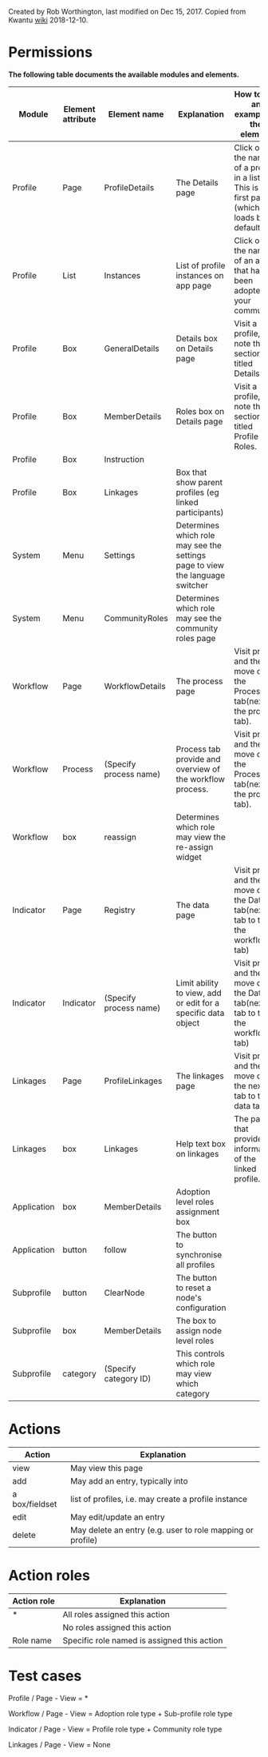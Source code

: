 Created by Rob Worthington, last modified on Dec 15, 2017.  Copied from Kwantu [wiki](http://w.kwantu.net/display/CON/Roles) 2018-12-10.

# Permissions
**The following table documents the available modules and elements.**

|Module|Element attribute|Element name|Explanation|How to see an example of the element|Allowed actions|
|--|--|--|--|--|--|
|Profile|Page|ProfileDetails|The Details page|Click on the name of a profile in a list. This is the first page (which loads by default).|View|
|Profile|List|Instances|List of profile instances on app page|Click on the name of an app that has been adopted by your community.|View|Add|Delete
|Profile|Box|GeneralDetails|Details box on Details page|Visit a profile, note the section titled Details.|View|
|Profile|Box|MemberDetails|Roles box on Details page|Visit a profile, note the section titled Profile Roles.|View|Add|Delete|
|Profile|Box|Instruction|||View|
|Profile|Box|Linkages|Box that show parent profiles (eg linked participants)||View|
System|Menu|Settings|Determines which role may see the settings page to view the language switcher||View|
|System|Menu|CommunityRoles|Determines which role may see the community roles page||View|
|Workflow|Page|WorkflowDetails|The process page|Visit profile and then move on the Process tab(next to the profile tab).|View|
|Workflow|Process|(Specify process name)|Process tab provide and overview of the workflow process.|Visit profile and then move on the Process tab(next to the profile tab).|View; Add; Delete; Edit|
|Workflow|box|reassign|Determines which role may view the re-assign widget||View
|Indicator|Page|Registry|The data page|Visit profile and then move on the Data tab(next tab to the the workflow tab)|View
|Indicator|Indicator|(Specify process name)|Limit ability to view, add or edit for a specific data object|Visit profile and then move on the Data tab(next tab to the the workflow tab)|View
|Linkages|Page|ProfileLinkages|The linkages page|Visit profile and then move on the next tab to the data tab.|View|
|Linkages|box|Linkages|Help text box on linkages|The page that provides an information of the linked profile.|View|
|Application|box|MemberDetails|Adoption level roles assignment box||View; Add; Delete|
|Application|button|follow|The button to synchronise all profiles||view|
|Subprofile|button|ClearNode|The button to reset a node's configuration||view|
|Subprofile|box|MemberDetails|The box to assign node level roles||add; delete; view
|Subprofile|category|(Specify category ID)|This controls which role may view which category||view|

# Actions

|Action|Explanation|
|--|--|
|view|May view this page
|add|May add an entry, typically into
|a box/fieldset|list of profiles, i.e. may create a profile instance
|edit|May edit/update an entry
|delete|May delete an entry (e.g. user to role mapping or profile)

# Action roles

|Action role|Explanation|
|--|--|
|*|All roles assigned this action|
||No roles assigned this action|
|Role name|Specific role named is assigned this action|

# Test cases
Profile / Page - View = *

Workflow / Page - View = Adoption role type + Sub-profile role type

Indicator / Page - View = Profile role type + Community role type

Linkages / Page - View = None
